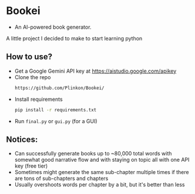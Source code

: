 # Bookei
- An AI-powered book generator.

A little project I decided to make to start learning python

## How to use?
- Get a Google Gemini API key at https://aistudio.google.com/apikey
- Clone the repo
  ``` bash
  https://github.com/Plinkon/Bookei/
  ```
- Install requirements
  ``` bash
  pip install -r requirements.txt
  ```
- Run `final.py` or `gui.py` (for a GUI)

## Notices:
- Can successfully generate books up to ~80,000 total words with somewhat good narrative flow and with staying on topic all with one API key (free tier)
- Sometimes might generate the same sub-chapter multiple times if there are tons of sub-chapters and chapters
- Usually overshoots words per chapter by a bit, but it's better than less
